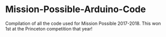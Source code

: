 # Mission-Possible-Arduino-Code
Compilation of all the code used for Mission Possible 2017-2018. This won 1st at the Princeton competition that year!
